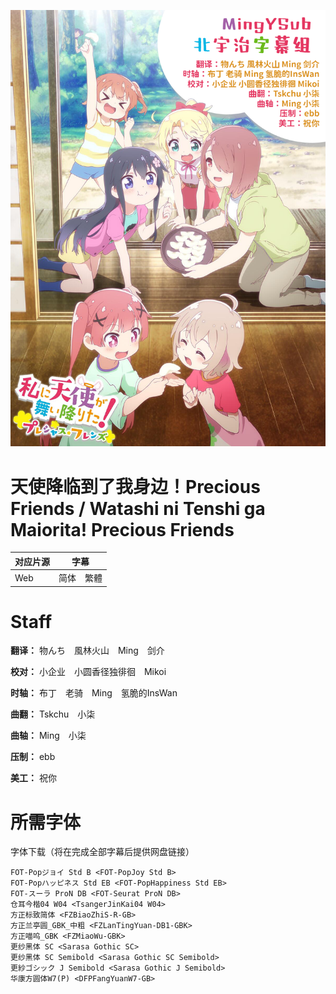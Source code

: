 ![海报](Poster.png)

# 天使降临到了我身边！Precious Friends / Watashi ni Tenshi ga Maiorita! Precious Friends
| 对应片源 | 字幕 |
| -------- | ---- |
| Web | 简体　繁體 |

# Staff
**翻译：** 物んち　風林火山　Ming　剑介

**校对：** 小企业　小圆香径独徘徊　Mikoi

**时轴：** 布丁　老骑　Ming　氢脆的InsWan

**曲翻：** Tskchu　小柒

**曲轴：** Ming　小柒

**压制：** ebb

**美工：** 祝你

# 所需字体
字体下载（将在完成全部字幕后提供网盘链接）

```
FOT-Popジョイ Std B <FOT-PopJoy Std B>
FOT-Popハッピネス Std EB <FOT-PopHappiness Std EB>
FOT-スーラ ProN DB <FOT-Seurat ProN DB>
仓耳今楷04 W04 <TsangerJinKai04 W04>
方正标致简体 <FZBiaoZhiS-R-GB>
方正兰亭圆_GBK_中粗 <FZLanTingYuan-DB1-GBK>
方正喵呜_GBK <FZMiaoWu-GBK>
更纱黑体 SC <Sarasa Gothic SC>
更纱黑体 SC Semibold <Sarasa Gothic SC Semibold>
更紗ゴシック J Semibold <Sarasa Gothic J Semibold>
华康方圆体W7(P) <DFPFangYuanW7-GB>
```
